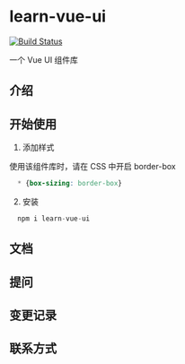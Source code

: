 # learn-vue-ui

[![Build Status](https://travis-ci.org/jsliweijun/learn-vue-ui.svg?branch=master)](https://travis-ci.org/jsliweijun/learn-vue-ui)

一个 Vue UI 组件库

## 介绍

## 开始使用

1. 添加样式

  使用该组件库时，请在 CSS 中开启 border-box

  ```css
    * {box-sizing: border-box}
  ```

2. 安装

  ```js
    npm i learn-vue-ui
  ```

## 文档

## 提问

## 变更记录

## 联系方式
